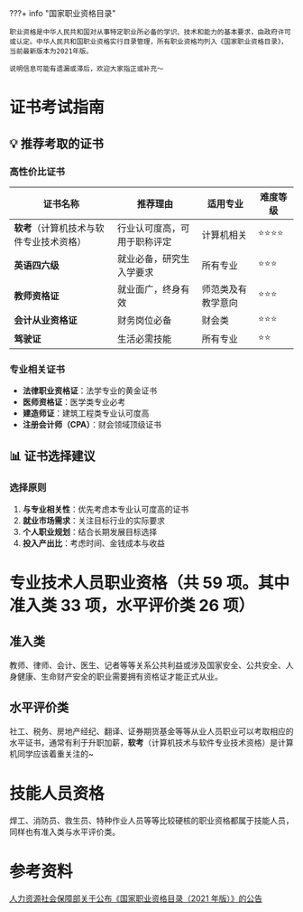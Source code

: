???+ info "国家职业资格目录"

    职业资格是中华人民共和国对从事特定职业所必备的学识、技术和能力的基本要求，由政府许可或认定。中华人民共和国职业资格实行目录管理，所有职业资格均列入《国家职业资格目录》，当前最新版本为2021年版。

    说明信息可能有遗漏或滞后，欢迎大家指正或补充～

# 证书考试指南

## 💡 推荐考取的证书

### 高性价比证书

| 证书名称                                 | 推荐理由                     | 适用专业           | 难度等级 |
| ---------------------------------------- | ---------------------------- | ------------------ | -------- |
| **软考**（计算机技术与软件专业技术资格） | 行业认可度高，可用于职称评定 | 计算机相关         | ⭐⭐⭐⭐ |
| **英语四六级**                           | 就业必备，研究生入学要求     | 所有专业           | ⭐⭐⭐   |
| **教师资格证**                           | 就业面广，终身有效           | 师范类及有教学意向 | ⭐⭐⭐   |
| **会计从业资格证**                       | 财务岗位必备                 | 财会类             | ⭐⭐⭐   |
| **驾驶证**                               | 生活必需技能                 | 所有专业           | ⭐⭐     |

### 专业相关证书

- **法律职业资格证**：法学专业的黄金证书
- **医师资格证**：医学类专业必考
- **建造师证**：建筑工程类专业认可度高
- **注册会计师（CPA）**：财会领域顶级证书

## 📊 证书选择建议

### 选择原则

1. **与专业相关性**：优先考虑本专业认可度高的证书
2. **就业市场需求**：关注目标行业的实际要求
3. **个人职业规划**：结合长期发展目标选择
4. **投入产出比**：考虑时间、金钱成本与收益

# 专业技术人员职业资格（共 59 项。其中准入类 33 项，水平评价类 26 项）

## 准入类

教师、律师、会计、医生、记者等等关系公共利益或涉及国家安全、公共安全、人身健康、生命财产安全的职业需要拥有资格证才能正式从业。

## 水平评价类

社工、税务、房地产经纪、翻译、证券期货基金等等从业人员职业可以考取相应的水平证书，通常有利于升职加薪，**软考**（计算机技术与软件专业技术资格）是计算机同学应该着重关注的~

# 技能人员资格

焊工、消防员、救生员、特种作业人员等等比较硬核的职业资格都属于技能人员，同样也有准入类与水平评价类。

# 参考资料

[人力资源社会保障部关于公布《国家职业资格目录（2021 年版）》的公告](https://www.mohrss.gov.cn/xxgk2020/fdzdgknr/zcfg/gfxwj/rcrs/202112/t20211202_429301.html)
